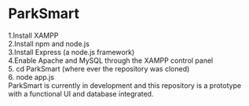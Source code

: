 # ParkSmart
1.Install XAMPP </br>
2.Install npm and node.js</br>
3.Install Express (a node.js framework)</br>
4.Enable Apache and MySQL through the XAMPP control panel</br>
5. cd ParkSmart (where ever the repository was cloned) </br>
6. node app.js </br> 
ParkSmart is currently in development and this repository is a prototype with a functional UI and database integrated.
